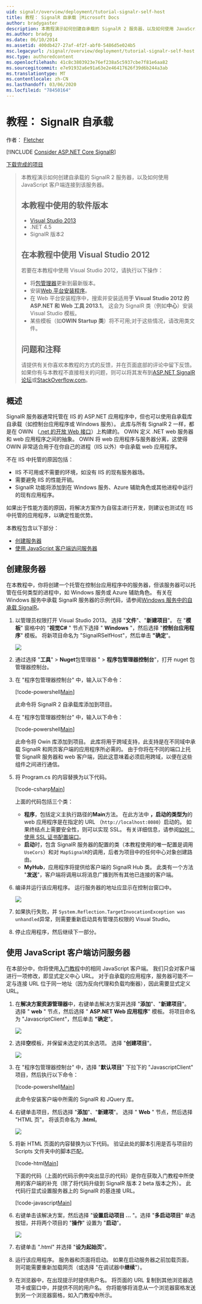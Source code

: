 ```yaml
---
uid: signalr/overview/deployment/tutorial-signalr-self-host
title: 教程： SignalR 自承载 |Microsoft Docs
author: bradygaster
description: 本教程演示如何创建自承载的 SignalR 2 服务器，以及如何使用 JavaScript 客户端连接到该服务器。 教程 V 中使用的软件版本 。
ms.author: bradyg
ms.date: 06/10/2014
ms.assetid: 400db427-27af-4f2f-abf0-5486d5e024b5
msc.legacyurl: /signalr/overview/deployment/tutorial-signalr-self-host
msc.type: authoredcontent
ms.openlocfilehash: 41c8c3803923e76ef238a5c5937cbe7f81e6aa82
ms.sourcegitcommit: e7e91932a6e91a63e2e46417626f39d6b244a3ab
ms.translationtype: MT
ms.contentlocale: zh-CN
ms.lasthandoff: 03/06/2020
ms.locfileid: "78450164"
---
```

# <a name="tutorial-signalr-self-host"></a>教程： SignalR 自承载

作者： [Fletcher](https://github.com/pfletcher)

[!INCLUDE [Consider ASP.NET Core SignalR](~/includes/signalr/signalr-version-disambiguation.md)]

[下载完成的项目](https://code.msdn.microsoft.com/SignalR-Self-Host-Sample-6da0f383)

> 本教程演示如何创建自承载的 SignalR 2 服务器，以及如何使用 JavaScript 客户端连接到该服务器。
>
> ## <a name="software-versions-used-in-the-tutorial"></a>本教程中使用的软件版本
>
>
> - [Visual Studio 2013](https://my.visualstudio.com/Downloads?q=visual%20studio%202013)
> - .NET 4.5
> - SignalR 版本2
>
>
>
> ## <a name="using-visual-studio-2012-with-this-tutorial"></a>在本教程中使用 Visual Studio 2012
>
>
> 若要在本教程中使用 Visual Studio 2012，请执行以下操作：
>
> - 将[包管理器](http://docs.nuget.org/docs/start-here/installing-nuget)更新到最新版本。
> - 安装[Web 平台安装程序](https://www.microsoft.com/web/downloads/platform.aspx)。
> - 在 Web 平台安装程序中，搜索并安装适用**于 Visual Studio 2012 的 ASP.NET 和 Web 工具 2013.1**。 这会为 SignalR 类（例如**中心**）安装 Visual Studio 模板。
> - 某些模板（如**OWIN Startup 类**）将不可用;对于这些情况，请改用类文件。
>
>
> ## <a name="questions-and-comments"></a>问题和注释
>
> 请提供有关你喜欢本教程的方式的反馈，并在页面底部的评论中留下反馈。 如果你有与本教程不直接相关的问题，则可以将其发布到[ASP.NET SignalR 论坛](https://forums.asp.net/1254.aspx/1?ASP+NET+SignalR)或[StackOverflow.com](http://stackoverflow.com/)。

## <a name="overview"></a>概述

SignalR 服务器通常托管在 IIS 的 ASP.NET 应用程序中，但也可以使用自承载库自承载（如控制台应用程序或 Windows 服务）。 此库与所有 SignalR 2 一样，都是在 OWIN （[.net 的开放 Web 接口](http://owin.org)）上构建的。 OWIN 定义 .NET web 服务器和 web 应用程序之间的抽象。 OWIN 将 web 应用程序与服务器分离，这使得 OWIN 非常适合用于在你自己的进程（IIS 以外）中自承载 web 应用程序。

不在 IIS 中托管的原因包括：

- IIS 不可用或不需要的环境，如没有 IIS 的现有服务器场。
- 需要避免 IIS 的性能开销。
- SignalR 功能将添加到在 Windows 服务、Azure 辅助角色或其他进程中运行的现有应用程序。

如果出于性能方面的原因，将解决方案作为自宿主进行开发，则建议也测试在 IIS 中托管的应用程序，以确定性能优势。

本教程包含以下部分：

- [创建服务器](#server)
- [使用 JavaScript 客户端访问服务器](#js)

<a id="server"></a>

## <a name="creating-the-server"></a>创建服务器

在本教程中，你将创建一个托管在控制台应用程序中的服务器，但该服务器可以托管在任何类型的进程中，如 Windows 服务或 Azure 辅助角色。 有关在 Windows 服务中承载 SignalR 服务器的示例代码，请参阅[Windows 服务中的自承载 SignalR](https://code.msdn.microsoft.com/SignalR-self-hosted-in-6ff7e6c3)。

1. 以管理员权限打开 Visual Studio 2013。 选择 "**文件**"、"**新建项目**"。 在 "**模板**" 窗格中的 "**视觉C#**  " 节点下选择 " **Windows** "，然后选择 "**控制台应用程序**" 模板。 将新项目命名为 "SignalRSelfHost"，然后单击 **"确定**"。

    ![](tutorial-signalr-self-host/_static/image1.png)
2. 通过选择 "**工具**" > **Nuget**包管理器 " > **程序包管理器控制台**"，打开 nuget 包管理器控制台。
3. 在 "程序包管理器控制台" 中，输入以下命令：

    [!code-powershell[Main](tutorial-signalr-self-host/samples/sample1.ps1)]

    此命令将 SignalR 2 自承载库添加到项目。
4. 在 "程序包管理器控制台" 中，输入以下命令：

    [!code-powershell[Main](tutorial-signalr-self-host/samples/sample2.ps1)]

    此命令将 Owin 库添加到项目。 此库将用于跨域支持，此支持是在不同域中承载 SignalR 和网页客户端的应用程序所必需的。 由于你将在不同的端口上托管 SignalR 服务器和 web 客户端，因此这意味着必须启用跨域，以便在这些组件之间进行通信。
5. 将 Program.cs 的内容替换为以下代码。

    [!code-csharp[Main](tutorial-signalr-self-host/samples/sample3.cs)]

    上面的代码包括三个类：

    - **程序**，包括定义主执行路径的**Main**方法。 在此方法中 **，启动的类型为**的 web 应用程序是在指定的 URL （`http://localhost:8080`）启动的。 如果终结点上需要安全性，则可以实现 SSL。 有关详细信息，请参阅[如何：使用 SSL 证书配置端口](https://msdn.microsoft.com/library/ms733791.aspx)。
    - **启动**时，包含 SignalR 服务器的配置的类（本教程使用的唯一配置是调用 `UseCors`）和对 `MapSignalR`的调用，后者为项目中的任何中心对象创建路由。
    - **MyHub**，应用程序将提供给客户端的 SignalR Hub 类。 此类有一个方法 "**发送**"，客户端将调用以将消息广播到所有其他已连接的客户端。
6. 编译并运行该应用程序。 运行服务器的地址应显示在控制台窗口中。

    ![](tutorial-signalr-self-host/_static/image2.png)
7. 如果执行失败，并 `System.Reflection.TargetInvocationException was unhandled`异常，则需要重新启动具有管理员权限的 Visual Studio。
8. 停止应用程序，然后继续下一部分。

<a id="js"></a>

## <a name="accessing-the-server-with-a-javascript-client"></a>使用 JavaScript 客户端访问服务器

在本部分中，你将使用[入门教程](../getting-started/tutorial-getting-started-with-signalr.md)中的相同 JavaScript 客户端。 我们只会对客户端进行一项修改，即显式定义中心 URL。 对于自承载的应用程序，服务器可能不一定与连接 URL 位于同一地址（因为反向代理和负载均衡器），因此需要显式定义 URL。

1. 在**解决方案资源管理器**中，右键单击解决方案并选择 "**添加**"、"**新建项目**"。 选择 " **web** " 节点，然后选择 " **ASP.NET Web 应用程序**" 模板。 将项目命名为 "JavascriptClient"，然后单击 **"确定**"。

    ![](tutorial-signalr-self-host/_static/image3.png)
2. 选择**空**模板，并保留未选定的其余选项。 选择 "**创建项目**"。

    ![](tutorial-signalr-self-host/_static/image4.png)
3. 在 "程序包管理器控制台" 中，选择 "**默认项目**" 下拉下的 "JavascriptClient" 项目，然后执行以下命令：

    [!code-powershell[Main](tutorial-signalr-self-host/samples/sample4.ps1)]

    此命令安装客户端中所需的 SignalR 和 JQuery 库。
4. 右键单击项目，然后选择 "**添加**"、"**新建项**"。 选择 " **Web** " 节点，然后选择 "HTML 页"。 将该页命名为 **.html**。

    ![](tutorial-signalr-self-host/_static/image5.png)
5. 将新 HTML 页面的内容替换为以下代码。 验证此处的脚本引用是否与项目的 Scripts 文件夹中的脚本匹配。

    [!code-html[Main](tutorial-signalr-self-host/samples/sample5.html?highlight=31-32)]

    下面的代码（上面的代码示例中突出显示的代码）是你在获取入门教程中所使用的客户端的补充（除了将代码升级到 SignalR 版本 2 beta 版本之外）。 此代码行显式设置服务器上的 SignalR 的基连接 URL。

    [!code-javascript[Main](tutorial-signalr-self-host/samples/sample6.js)]
6. 右键单击该解决方案，然后选择 "**设置启动项目 ...** "。选择 "**多启动项目**" 单选按钮，并将两个项目的 "**操作**" 设置为 "**启动**"。

    ![](tutorial-signalr-self-host/_static/image6.png)
7. 右键单击 ".html" 并选择 "**设为起始页**"。
8. 运行该应用程序。 服务器和页面将启动。 如果在启动服务器之前加载页面，则可能需要重新加载网页（或选择 "在调试器中**继续**"）。
9. 在浏览器中，在出现提示时提供用户名。 将页面的 URL 复制到其他浏览器选项卡或窗口中，并提供不同的用户名。 你将能够将消息从一个浏览器窗格发送到另一个浏览器窗格，如入门教程中所示。
